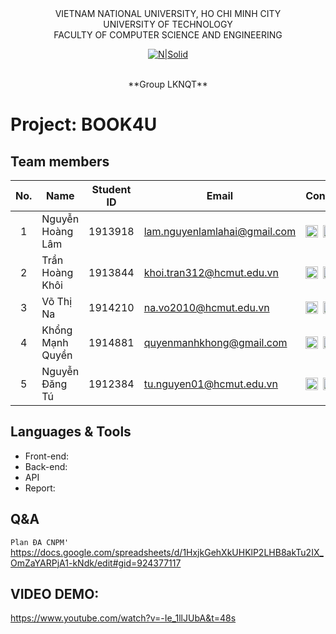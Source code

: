 <div align="center">
VIETNAM NATIONAL UNIVERSITY, HO CHI MINH CITY
<br />
UNIVERSITY OF TECHNOLOGY
<br />
FACULTY OF COMPUTER SCIENCE AND ENGINEERING

[![N|Solid](https://upload.wikimedia.org/wikipedia/commons/thumb/d/de/HCMUT_official_logo.png/238px-HCMUT_official_logo.png)](https://www.hcmut.edu.vn/vi)


<br/>
**Group LKNQT**

</div>

# Project: BOOK4U

## Team members

| No. | Name             | Student ID | Email                          | Contact                                                                                                                                                                                                                     |
| :-: | ---------------- | :--------: | ------------------------------ | --------------------------------------------------------------------------------------------------------------------------------------------------------------------------------------------------------------------------- |
|  1  | Nguyễn Hoàng Lâm  |  1913918 | lam.nguyenlamlahai@gmail.com       | [<img src="https://cdn-icons-png.flaticon.com/512/20/20673.png" align="left" width=20px/>][fb1] [<img src="https://cdn-icons-png.flaticon.com/512/733/733609.png" align="left" width=20px style="margin-left:5px" />][git1] |
|  2  | Trần Hoàng Khôi |  1913844  | khoi.tran312@hcmut.edu.vn   | [<img src="https://cdn-icons-png.flaticon.com/512/20/20673.png" align="left" width=20px/>][fb2] [<img src="https://cdn-icons-png.flaticon.com/512/733/733609.png" align="left" width=20px style="margin-left:5px" />][git2] |
|  3  | Võ Thị Na|  1914210   | na.vo2010@hcmut.edu.vn| [<img src="https://cdn-icons-png.flaticon.com/512/20/20673.png" align="left" width=20px/>][fb3] [<img src="https://cdn-icons-png.flaticon.com/512/733/733609.png" align="left" width=20px style="margin-left:5px" />][git3] |
|  4  | Khổng Mạnh Quyền| 1914881 |  quyenmanhkhong@gmail.com  | [<img src="https://cdn-icons-png.flaticon.com/512/20/20673.png" align="left" width=20px/>][fb4] [<img src="https://cdn-icons-png.flaticon.com/512/733/733609.png" align="left" width=20px style="margin-left:5px" />][git4] |
|  5  | Nguyễn Đăng Tú    |  1912384  | tu.nguyen01@hcmut.edu.vn | [<img src="https://cdn-icons-png.flaticon.com/512/20/20673.png" align="left" width=20px/>][fb5] [<img src="https://cdn-icons-png.flaticon.com/512/733/733609.png" align="left" width=20px style="margin-left:5px" />][git5] |
## Languages & Tools

- Front-end:
- Back-end: 
- API
- Report: 

## Q&A
`Plan ĐA CNPM'` https://docs.google.com/spreadsheets/d/1HxjkGehXkUHKlP2LHB8akTu2IX_OmZaYARPjA1-kNdk/edit#gid=924377117 <br />

[fb1]: https://www.facebook.com/profile.php?id=100008252945479
[fb2]: https://www.facebook.com/tranhoangkhoi312
[fb3]: https://www.facebook.com/na.vothi2010
[fb4]: https://www.facebook.com/khong.quyen.71/
[fb5]: https://www.facebook.com/profile.php?id=100009721749146

[git1]: https://github.com/hoanglamlahai
[git2]: https://github.com/trwn60601
[git3]: https://github.com/VoThiNa2010
[git4]:  https://github.com/krislion01
[git5]: https://github.com/dangtu2001

## VIDEO DEMO:
https://www.youtube.com/watch?v=-Ie_1llJUbA&t=48s

